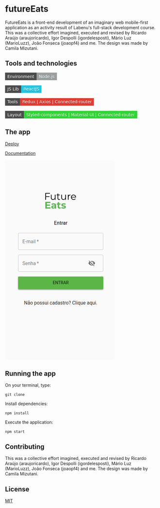 # futureEats

FutureEats is a front-end development of an imaginary web mobile-first application as an activity result of Labenu's full-stack development course. This was a collective effort imagined, executed and revised by Ricardo Araújo (araujoricardo), Igor Despolli (igordelesposti), Mário Luz (MarioLuzz), João Fonseca (joaopf4) and me. The design was made by Camila Mizutani.

## Tools and technologies

![](https://github.com/Meira-JH/futureEats/blob/master/futureEats/src/imgs/EnvironmentNodejs.png)

![](https://github.com/Meira-JH/futureEats/blob/master/futureEats/src/imgs/JSLibReactJS.png)

![](https://github.com/Meira-JH/futureEats/blob/master/futureEats/src/imgs/tools.png)

![](https://github.com/Meira-JH/futureEats/blob/master/futureEats/src/imgs/layout.png)

## The app

[Deploy]()

[Documentation](https://documenter.getpostman.com/view/7549981/SWTEdGtT?version=latest#70663d39-aa77-4995-91c5-673eae312916)

![Print screen of login page](https://github.com/Meira-JH/futureEats/blob/master/futureEats/src/imgs/loginPageFutureEats.png)


## Running the app

On your terminal, type:

```
git clone 
```

Install dependencies:
```
npm install
```

Execute the application:
```
npm start 
```

## Contributing
This was a collective effort imagined, executed and revised by Ricardo Araújo (araujoricardo), Igor Despolli (igordelesposti), Mário Luz (MarioLuzz), João Fonseca (joaopf4) and me. The design was made by Camila Mizutani.

## License
[MIT](https://choosealicense.com/licenses/mit/)
